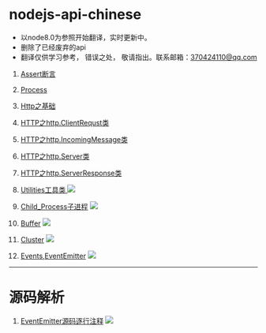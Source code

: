 # nodejs-api-chinese
- 以node8.0为参照开始翻译，实时更新中。
- 删除了已经废弃的api
- 翻译仅供学习参考， 错误之处， 敬请指出。联系邮箱：370424110@qq.com

1. [Assert断言](https://github.com/leeson8888/nodejs-api-chinese/blob/master/Assert%E6%96%AD%E8%A8%80.md)

1. [Process](https://github.com/leeson8888/nodejs-api-chinese/blob/master/Http.md)

2. [Http之基础](https://github.com/leeson8888/nodejs-api-chinese/blob/master/Http.md)

3. [HTTP之http.ClientRequst类](https://github.com/leeson8888/nodejs-api-chinese/blob/master/Http.md)

4. [HTTP之http.IncomingMessage类](https://github.com/leeson8888/nodejs-api-chinese/blob/master/Http.md)

5. [HTTP之http.Server类](https://github.com/leeson8888/nodejs-api-chinese/blob/master/Http.md)

6. [HTTP之http.ServerResponse类](https://github.com/leeson8888/nodejs-api-chinese/blob/master/Http.md)


7. [Utilities工具类 ](https://github.com/leeson8888/nodejs-api-chinese/blob/master/Utilities%E5%B7%A5%E5%85%B7%E7%B1%BB.md) <img src="https://img.shields.io/badge/%E5%B7%B2%E5%AE%8C%E6%88%90-90%25-brightgreen.svg">


8. [Child_Process子进程](https://github.com/leeson8888/nodejs-api-chinese/blob/master/Child_Process%E5%AD%90%E8%BF%9B%E7%A8%8B.md) <img src="https://img.shields.io/badge/%E5%B7%B2%E5%AE%8C%E6%88%90-30%25-brightgreen.svg">


9. [Buffer](https://github.com/leeson8888/nodejs-api-chinese/blob/master/Buffer.md) <img src="https://img.shields.io/badge/%E5%B7%B2%E5%AE%8C%E6%88%90-30%25-brightgreen.svg">


10. [Cluster](https://github.com/leeson8888/nodejs-api-chinese/blob/master/Cluster.md) <img src="https://img.shields.io/badge/%E5%B7%B2%E5%AE%8C%E6%88%90-90%25-brightgreen.svg">

11. [Events,EventEmitter](https://github.com/leeson8888/nodejs-api-chinese/blob/master/Events.md) <img src="https://img.shields.io/badge/%E5%B7%B2%E5%AE%8C%E6%88%90-20%25-brightgreen.svg">


<hr>

# 源码解析

1. [EventEmitter源码逐行注释](https://github.com/leeson8888/nodejs-api-chinese/blob/master/%E6%BA%90%E7%A0%81%E8%A7%A3%E6%9E%90/events%E6%BA%90%E7%A0%81%E8%A7%A3%E6%9E%90.js) <img src="https://img.shields.io/badge/%E5%B7%B2%E5%AE%8C%E6%88%90-30%25-brightgreen.svg">